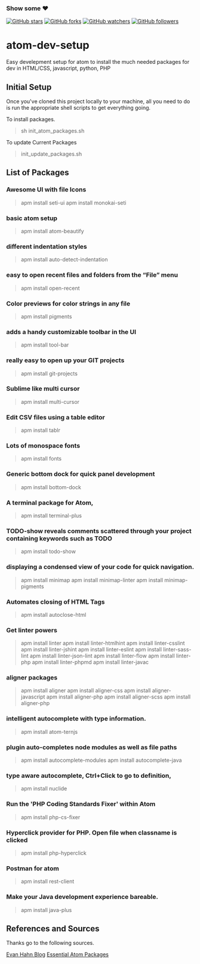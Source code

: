 ### Show some :heart:
[![GitHub stars](https://img.shields.io/github/stars/rrishabhj/atom-dev-setup.svg?style=social&label=Star)](https://github.com/rrishabhj/atom-dev-setup) [![GitHub forks](https://img.shields.io/github/forks/rrishabhj/atom-dev-setup.svg?style=social&label=Fork)](https://github.com/rrishabhj/atom-dev-setup/fork) [![GitHub watchers](https://img.shields.io/github/watchers/rrishabhj/atom-dev-setup.svg?style=social&label=Watch)](https://github.com/rrishabhj/atom-dev-setup) [![GitHub followers](https://img.shields.io/github/followers/rrishabhj.svg?style=social&label=Follow)](https://github.com/rrishabhj/atom-dev-setup) 


# atom-dev-setup
Easy develepment setup for atom to install the much needed packages for dev in HTML/CSS, javascript, python, PHP

## Initial Setup
Once you've cloned this project locally to your machine, all you need to do is run the appropriate shell scripts to get everything going. 

To install packages.
> sh init_atom_packages.sh

To update Current Packages
> init_update_packages.sh

## List of Packages

### Awesome UI with file Icons
> apm install seti-ui
> apm install monokai-seti

### basic atom setup
> apm install atom-beautify

### different indentation styles
> apm install auto-detect-indentation

### easy to open recent files and folders from the “File” menu
> apm install open-recent

### Color previews for color strings in any file
> apm install pigments

### adds a handy customizable toolbar in the UI
> apm install tool-bar

### really easy to open up your GIT projects
> apm install git-projects

### Sublime like multi cursor
> apm install multi-cursor

### Edit CSV files using a table editor
> apm install tablr

### Lots of monospace fonts
> apm install fonts

### Generic bottom dock for quick panel development
> apm install bottom-dock

### A terminal package for Atom,
> apm install terminal-plus

### TODO-show reveals comments scattered through your project containing keywords such as TODO
> apm install todo-show

### displaying a condensed view of your code for quick navigation.
> apm install minimap
> apm install minimap-linter
> apm install minimap-pigments

### Automates closing of HTML Tags
> apm install autoclose-html

### Get linter powers
> apm install linter
> apm install linter-htmlhint
> apm install linter-csslint
> apm install linter-jshint
> apm install linter-eslint
> apm install linter-sass-lint
> apm install linter-json-lint
> apm install linter-flow
> apm install linter-php
> apm install linter-phpmd
> apm install linter-javac

### aligner packages
> apm install aligner
> apm install aligner-css
> apm install aligner-javascript
> apm install aligner-php
> apm install aligner-scss
> apm install aligner-php

### intelligent autocomplete with type information.
> apm install atom-ternjs

### plugin auto-completes node modules as well as file paths
> apm install autocomplete-modules
> apm install autocomplete-java

### type aware autocomplete, Ctrl+Click to go to definition,
> apm install nuclide

### Run the 'PHP Coding Standards Fixer' within Atom
> apm install php-cs-fixer

### Hyperclick provider for PHP. Open file when classname is clicked
> apm install php-hyperclick

### Postman for atom
> apm install rest-client

### Make your Java development experience bareable.
> apm install java-plus


## References and Sources

Thanks go to the following sources.

[Evan Hahn Blog](https://evanhahn.com/)
[Essential Atom Packages](https://www.sitepoint.com/10-essential-atom-add-ons/)



